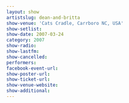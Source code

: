 ```yaml
---
layout: show
artistslug: dean-and-britta
show-venue: 'Cats Cradle, Carrboro NC, USA'
show-setlist: 
show-date: 2007-03-24
category: 2007
show-radio: 
show-lastfm: 
show-cancelled: 
performers: 
facebook-event-url: 
show-poster-url: 
show-ticket-url: 
show-venue-website: 
show-additional: 
---
```


